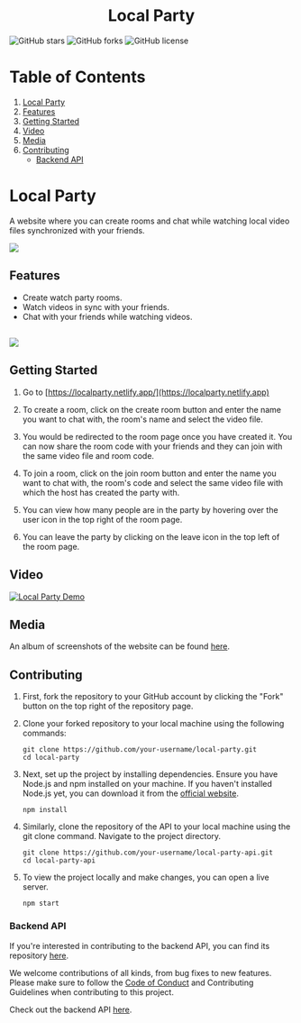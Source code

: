 <a name="readme-top"></a>

<h1 align='center'> Local Party </h1>

![GitHub stars](https://img.shields.io/github/stars/sheldor1510/local-party.svg)
![GitHub forks](https://img.shields.io/github/forks/sheldor1510/local-party.svg)
![GitHub license](https://img.shields.io/github/license/sheldor1510/local-party.svg)


# Table of Contents

1. [Local Party](#local-party)
2. [Features](#features)
3. [Getting Started](#getting-started)
4. [Video](#video)
5. [Media](#media)
6. [Contributing](#contributing)
   - [Backend API](#backend-api)

# Local Party
A website where you can create rooms and chat while watching local video files synchronized with your friends.

<img src="https://imgur.com/bcdrBr4.png"/><br>

## Features

- Create watch party rooms.
- Watch videos in sync with your friends.
- Chat with your friends while watching videos.

## <img src="https://imgur.com/z5Qsm06.png"/>

## Getting Started

1) Go to [https://localparty.netlify.app/](https://localparty.netlify.app)

2) To create a room, click on the create room button and enter the name you want to chat with, the room's name and select the video file. 

3) You would be redirected to the room page once you have created it. You can now share the room code with your friends and they can join with the same video file and room code.

4) To join a room, click on the join room button and enter the name you want to chat with, the room's code and select the same video file with which the host has created the party with.

5) You can view how many people are in the party by hovering over the user icon in the top right of the room page.

6) You can leave the party by clicking on the leave icon in the top left of the room page.

## Video

[![Local Party Demo](https://img.youtube.com/vi/Tw1BuJPapg4/hqdefault.jpg)](https://youtu.be/Tw1BuJPapg4)

## Media
An album of screenshots of the website can be found [here](https://imgur.com/a/wzKc2g7).

## Contributing

1) First, fork the repository to your GitHub account by clicking the "Fork" button on the top right of the repository page.
2) Clone your forked repository to your local machine using the following commands:

    ``` 
    git clone https://github.com/your-username/local-party.git
    cd local-party
    ```
3) Next, set up the project by installing dependencies. Ensure you have Node.js and npm installed on your machine.
If you haven't installed Node.js yet, you can download it from the [official website](https://nodejs.org/en).

    ```
    npm install
    ```
4)  Similarly, clone the repository of the API to your local machine using the git clone command. Navigate to the project directory.
    ```
    git clone https://github.com/your-username/local-party-api.git
    cd local-party-api
    ```
5) To view the project locally and make changes, you can open a live server.

    ```
    npm start
    ```


### Backend API
If you're interested in contributing to the backend API, you can find its repository [here](https://github.com/sheldor1510/local-party-api).

We welcome contributions of all kinds, from bug fixes to new features. Please make sure to follow the [Code of Conduct](https://docs.github.com/en/site-policy/github-terms/github-community-code-of-conduct) and Contributing Guidelines when contributing to this project.

Check out the backend API [here](https://github.com/sheldor1510/local-party-api).

